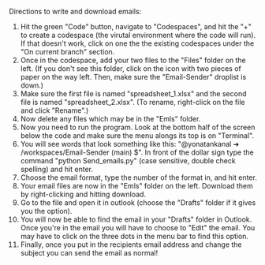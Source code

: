 Directions to write and download emails: 

1. Hit the green "Code" button, navigate to "Codespaces", and hit the "+" to create a codespace (the virutal environment where the code will run). If that doesn't work, click on one the the existing codespaces under the "On current branch" section.
2. Once in the codespace, add your two files to the "Files" folder on the left. (If you don't see this folder, click on the icon with two pieces of paper on the way left. Then, make sure the "Email-Sender" droplist is down.)
3. Make sure the first file is named "spreadsheet_1.xlsx" and the second file is named "spreadsheet_2.xlsx". (To rename, right-click on the file and click "Rename".)
4. Now delete any files which may be in the "Emls" folder.
5. Now you need to run the program. Look at the bottom half of the screen below the code and make sure the menu alongs its top is on "Terminal".
6. You will see words that look something like this: "@yonatankanal ➜ /workspaces/Email-Sender (main) $". In front of the dollar sign type the command "python Send_emails.py" (case sensitive, double check spelling) and hit enter.
7. Choose the email format, type the number of the format in, and hit enter.
8. Your email files are now in the "Emls" folder on the left. Download them by right-clicking and hitting download.
9. Go to the file and open it in outlook (choose the "Drafts" folder if it gives you the option).
10. You will now be able to find the email in your "Drafts" folder in Outlook. Once you're in the email you will have to choose to "Edit" the email. You may have to click on the three dots in the menu bar to find this option.
11. Finally, once you put in the recipients email address and change the subject you can send the email as normal!

